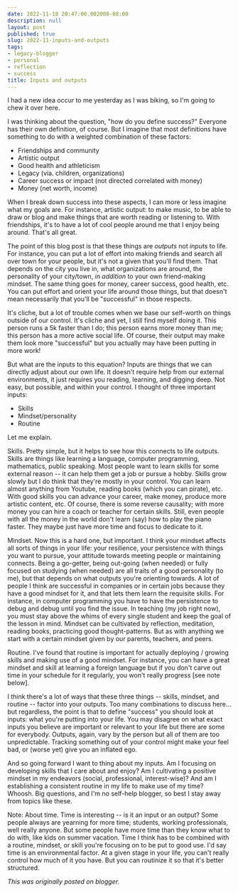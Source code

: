 ```yaml
---
date: 2022-11-18 20:47:00.002000-08:00
description: null
layout: post
published: true
slug: 2022-11-inputs-and-outputs
tags:
- legacy-blogger
- personal
- reflection
- success
title: Inputs and outputs
---
```




I had a new idea occur to me yesterday as I was biking, so I'm going to chew it over here.

I was thinking about the question, "how do you define success?" Everyone has their own definition, of course. But I imagine that most definitions have something to do with a weighted combination of these factors:

* Friendships and community
* Artistic output
* Good health and athleticism
* Legacy (via. children, organizations)
* Career success or impact (not directed correlated with money)
* Money (net worth, income)

When I break down success into these aspects, I can more or less imagine what my goals are. For instance, artistic output: to make music, to be able to draw or blog and make things that are worth reading or listening to. With friendships, it's to have a lot of cool people around me that I enjoy being around. That's all great.  


The point of this blog post is that these things are *outputs* not *inputs* to life. For instance, you can put a lot of effort into making friends and search all over town for your people, but it's not a given that you'll find them. That depends on the city you live in, what organizations are around, the personality of your city/town, *in addition* to your own friend-making mindset. The same thing goes for money, career success, good health, etc. You can put effort and orient your life around those things, but that doesn't mean necessarily that you'll be "successful" in those respects.

It's cliche, but a lot of trouble comes when we base our self-worth on things outside of our control. It's cliche and yet, I still find myself doing it. This person runs a 5k faster than I do; this person earns more money than me; this person has a more active social life. Of course, their output may make them look more "successful" but you actually may have been putting in more work!

But what are the inputs to this equation? Inputs are things that we can directly adjust about our own life. It doesn't require help from our external environments, it just requires you reading, learning, and digging deep. Not easy, but possible, and within your control. I thought of three important inputs:

* Skills
* Mindset/personality
* Routine

Let me explain.

Skills. Pretty simple, but it helps to see how this connects to life outputs. Skills are things like learning a language, computer programming, mathematics, public speaking. Most people want to learn skills for some external reason -- it can help them get a job or pursue a hobby. Skills grow slowly but I do think that they're mostly in your control. You can learn almost anything from Youtube, reading books (which you can pirate), etc. With good skills you can advance your career, make money, produce more artistic content, etc. Of course, there is some reverse causality; with more money you can hire a coach or teacher for certain skills. Still, even people with all the money in the world don't learn (say) how to play the piano faster. They maybe just have more time and focus to dedicate to it.

Mindset. Now this is a hard one, but important. I think your mindset affects all sorts of things in your life: your resilience, your persistence with things you want to pursue, your attitude towards meeting people or maintaining connects. Being a go-getter, being out-going (when needed) or fully focused on studying (when needed) are all traits of a good personality (to me), but that depends on what outputs you're orienting towards. A lot of people I think are successful in companies or in certain jobs because they have a good mindset for it, and that lets them learn the requisite skills. For instance, in computer programming you have to have the persistence to debug and debug until you find the issue. In teaching (my job right now), you must stay above the whims of every single student and keep the goal of the lesson in mind. Mindset can be cultivated by reflection, meditation, reading books, practicing good thought-patterns. But as with anything we start with a certain mindset given by our parents, teachers, and peers.

Routine. I've found that routine is important for actually deploying / growing skills and making use of a good mindset. For instance, you can have a great mindset and skill at learning a foreign language but if you don't carve out time in your schedule for it regularly, you won't really progress [see note below].  


I think there's a lot of ways that these three things -- skills, mindset, and routine -- factor into your outputs. Too many combinations to discuss here... but regardless, the point is that to define "success" you should look at inputs: what you're putting into your life. You may disagree on what exact inputs you believe are important or relevant to your life but there are some for everybody. Outputs, again, vary by the person but all of them are too unpredictable. Tracking something out of your control might make your feel bad, or (worse yet) give you an inflated ego.  


And so going forward I want to thing about my inputs. Am I focusing on developing skills that I care about and enjoy? Am I cultivating a positive mindset in my endeavors (social, professional, interest-wise)? And am I establishing a consistent routine in my life to make use of my time? Whoosh. Big questions, and I'm no self-help blogger, so best I stay away from topics like these.  


Note: About time. Time is interesting -- is it an input or an output? Some people always are yearning for more time; students, working professionals, well really anyone. But some people have more time than they know what to do with, like kids on summer vacation. Time I think has to be combined with a routine, mindset, or skill you're focusing on to be put to good use. I'd say time is an environmental factor. At a given stage in your life, you can't really control how much of it you have. But you can routinize it so that it's better structured.  

*This was originally posted on blogger.*
